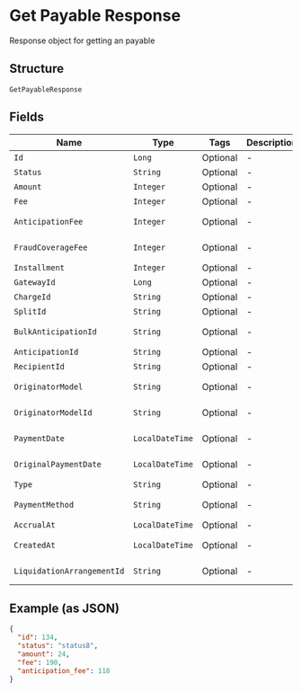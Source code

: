 
# Get Payable Response

Response object for getting an payable

## Structure

`GetPayableResponse`

## Fields

| Name | Type | Tags | Description | Getter | Setter |
|  --- | --- | --- | --- | --- | --- |
| `Id` | `Long` | Optional | - | Long getId() | setId(Long id) |
| `Status` | `String` | Optional | - | String getStatus() | setStatus(String status) |
| `Amount` | `Integer` | Optional | - | Integer getAmount() | setAmount(Integer amount) |
| `Fee` | `Integer` | Optional | - | Integer getFee() | setFee(Integer fee) |
| `AnticipationFee` | `Integer` | Optional | - | Integer getAnticipationFee() | setAnticipationFee(Integer anticipationFee) |
| `FraudCoverageFee` | `Integer` | Optional | - | Integer getFraudCoverageFee() | setFraudCoverageFee(Integer fraudCoverageFee) |
| `Installment` | `Integer` | Optional | - | Integer getInstallment() | setInstallment(Integer installment) |
| `GatewayId` | `Long` | Optional | - | Long getGatewayId() | setGatewayId(Long gatewayId) |
| `ChargeId` | `String` | Optional | - | String getChargeId() | setChargeId(String chargeId) |
| `SplitId` | `String` | Optional | - | String getSplitId() | setSplitId(String splitId) |
| `BulkAnticipationId` | `String` | Optional | - | String getBulkAnticipationId() | setBulkAnticipationId(String bulkAnticipationId) |
| `AnticipationId` | `String` | Optional | - | String getAnticipationId() | setAnticipationId(String anticipationId) |
| `RecipientId` | `String` | Optional | - | String getRecipientId() | setRecipientId(String recipientId) |
| `OriginatorModel` | `String` | Optional | - | String getOriginatorModel() | setOriginatorModel(String originatorModel) |
| `OriginatorModelId` | `String` | Optional | - | String getOriginatorModelId() | setOriginatorModelId(String originatorModelId) |
| `PaymentDate` | `LocalDateTime` | Optional | - | LocalDateTime getPaymentDate() | setPaymentDate(LocalDateTime paymentDate) |
| `OriginalPaymentDate` | `LocalDateTime` | Optional | - | LocalDateTime getOriginalPaymentDate() | setOriginalPaymentDate(LocalDateTime originalPaymentDate) |
| `Type` | `String` | Optional | - | String getType() | setType(String type) |
| `PaymentMethod` | `String` | Optional | - | String getPaymentMethod() | setPaymentMethod(String paymentMethod) |
| `AccrualAt` | `LocalDateTime` | Optional | - | LocalDateTime getAccrualAt() | setAccrualAt(LocalDateTime accrualAt) |
| `CreatedAt` | `LocalDateTime` | Optional | - | LocalDateTime getCreatedAt() | setCreatedAt(LocalDateTime createdAt) |
| `LiquidationArrangementId` | `String` | Optional | - | String getLiquidationArrangementId() | setLiquidationArrangementId(String liquidationArrangementId) |

## Example (as JSON)

```json
{
  "id": 134,
  "status": "status8",
  "amount": 24,
  "fee": 190,
  "anticipation_fee": 118
}
```

